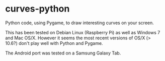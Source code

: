 curves-python
=============

Python code, using Pygame, to draw interesting curves on your screen.

This has been tested on Debian Linux (Raspberry Pi) as well as Windows 7 and Mac OS/X.  However it seems the most recent versions of OS/X (> 10.6?) don't play well with Python and Pygame.

The Android port was tested on a Samsung Galaxy Tab.

